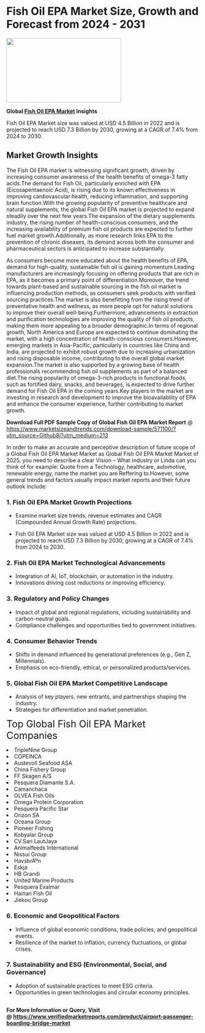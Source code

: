 <H1>Fish Oil EPA Market Size, Growth and Forecast from 2024 - 2031</H1><img class="aligncenter size-medium wp-image-584254" src="https://thirdeyenews.in/wp-content/uploads/2024/09/Global-Market-Research-300x168.jpeg" alt="" width="300" height="168" /><p><strong>Global&nbsp;<a href="https://www.marketsizeandtrends.com/download-sample/571100/?utm_source=Github8j?utm_medium=213">Fish Oil EPA Market</a> Insights</strong></p><p>Fish Oil EPA Market size was valued at USD 4.5 Billion in 2022 and is projected to reach USD 7.3 Billion by 2030, growing at a CAGR of 7.4% from 2024 to 2030.</p><p><h2>Market Growth Insights</h2> <p>The Fish Oil EPA market is witnessing significant growth, driven by increasing consumer awareness of the health benefits of omega-3 fatty acids.The demand for Fish Oil, particularly enriched with EPA (Eicosapentaenoic Acid), is rising due to its known effectiveness in improving cardiovascular health, reducing inflammation, and supporting brain function.With the growing popularity of preventive healthcare and natural supplements, the global Fish Oil EPA market is projected to expand steadily over the next few years.The expansion of the dietary supplements industry, the rising number of health-conscious consumers, and the increasing availability of premium fish oil products are expected to further fuel market growth.Additionally, as more research links EPA to the prevention of chronic diseases, its demand across both the consumer and pharmaceutical sectors is anticipated to increase substantially.</p> <p>As consumers become more educated about the health benefits of EPA, demand for high-quality, sustainable fish oil is gaining momentum.Leading manufacturers are increasingly focusing on offering products that are rich in EPA, as it becomes a primary point of differentiation.Moreover, the trend towards plant-based and sustainable sourcing in the fish oil market is influencing production methods, as consumers seek products with verified sourcing practices.The market is also benefitting from the rising trend of preventative health and wellness, as more people opt for natural solutions to improve their overall well-being.Furthermore, advancements in extraction and purification technologies are improving the quality of fish oil products, making them more appealing to a broader demographic.In terms of regional growth, North America and Europe are expected to continue dominating the market, with a high concentration of health-conscious consumers.However, emerging markets in Asia-Pacific, particularly in countries like China and India, are projected to exhibit robust growth due to increasing urbanization and rising disposable income, contributing to the overall global market expansion.The market is also supported by a growing base of health professionals recommending fish oil supplements as part of a balanced diet.The rising popularity of omega-3-rich products in functional foods, such as fortified dairy, snacks, and beverages, is expected to drive further demand for Fish Oil EPA in the coming years.Key players in the market are investing in research and development to improve the bioavailability of EPA and enhance the consumer experience, further contributing to market growth.</p> <p><span class=""><strong>Download Full PDF Sample Copy of Global Fish Oil EPA Market Report</strong> @ <a href="https://www.marketsizeandtrends.com/download-sample/571100/?utm_source=Github8j?utm_medium=213" target="_blank">https://www.marketsizeandtrends.com/download-sample/571100/?utm_source=Github8j?utm_medium=213</a></span></p><p>In order to make an accurate and perceptive description of future scope of a Global&nbsp;Fish Oil EPA Market Market as Global&nbsp;Fish Oil EPA Market Market of 2025, you need to describe a clear Vision &ndash; What Industry or Linda can you think of for example: Quote from a Technology, healthcare, automotive, renewable energy, name the market you are Reffering to.However, some general trends and factors usually impact market reports and their future outlook include:</p><h3>1.&nbsp;<strong>Fish Oil EPA Market Growth Projections</strong></h3><ul><li>Examine market size trends, revenue estimates and CAGR (Compounded Annual Growth Rate) projections.</li><li><p>Fish Oil EPA Market size was valued at USD 4.5 Billion in 2022 and is projected to reach USD 7.3 Billion by 2030, growing at a CAGR of 7.4% from 2024 to 2030.</p></li></ul><h3>2.&nbsp;<strong>Fish Oil EPA Market Technological Advancements</strong></h3><ul><li>Integration of AI, IoT, blockchain, or automation in the industry.</li><li>Innovations driving cost reductions or improving efficiency.</li></ul><h3>3.&nbsp;<strong>Regulatory and Policy Changes</strong></h3><ul><li>Impact of global and regional regulations, including sustainability and carbon-neutral goals.</li><li>Compliance challenges and opportunities tied to government initiatives.</li></ul><h3>4.&nbsp;<strong>Consumer Behavior Trends</strong></h3><ul><li>Shifts in demand influenced by generational preferences (e.g., Gen Z, Millennials).</li><li>Emphasis on eco-friendly, ethical, or personalized products/services.</li></ul><h3>5.&nbsp;<strong>Global Fish Oil EPA Market Competitive Landscape</strong></h3><ul><li>Analysis of key players, new entrants, and partnerships shaping the industry.</li><li>Strategies for differentiation and market penetration.</li></ul><p data-pm-slice="1 1 []"><span style="color: inherit; font-family: inherit; font-size: 25px;">Top Global Fish Oil EPA Market Companies</span></p><div class="" data-test-id=""><p><li>TripleNine Group</li><li> COPEINCA</li><li> Austevoll Seafood ASA</li><li> China Fishery Group</li><li> FF Skagen A/S</li><li> Pesquera Diamante S.A.</li><li> Camanchaca</li><li> OLVEA Fish Oils</li><li> Omega Protein Corporation</li><li> Pesquera Pacific Star</li><li> Orizon SA</li><li> Oceana Group</li><li> Pioneer Fishing</li><li> Kobyalar Group</li><li> CV.Sari LautJaya</li><li> Animalfeeds International</li><li> Nissui Group</li><li> HavsbrÃºn</li><li> Eskja</li><li> HB Grandi</li><li> United Marine Products</li><li> Pesquera Exalmar</li><li> Hainan Fish Oil</li><li> Jiekou Group</li></p></div><h3>6.&nbsp;<strong>Economic and Geopolitical Factors</strong></h3><ul><li>Influence of global economic conditions, trade policies, and geopolitical events.</li><li>Resilience of the market to inflation, currency fluctuations, or global crises.</li></ul><h3>7.&nbsp;<strong>Sustainability and ESG (Environmental, Social, and Governance)</strong></h3><ul><li>Adoption of sustainable practices to meet ESG criteria.</li><li>Opportunities in green technologies and circular economy principles.</li></ul><h2><strong style="font-size: 14px;">For More Information or Query, Visit @&nbsp;</strong><a style="background-color: #ffffff; font-size: 14px;" href="https://www.marketsizeandtrends.com/report/fish-oil-epa-market/" target="_blank">https://www.verifiedmarketreports.com/product/airport-passenger-boarding-bridge-market</a></h2>